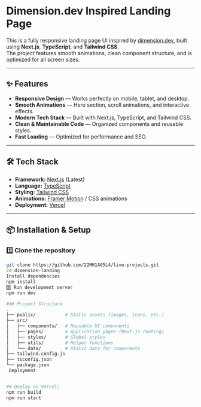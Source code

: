 # Dimension.dev Inspired Landing Page

This is a fully responsive landing page UI inspired by [dimension.dev](https://www.dimension.dev/), built using **Next.js**, **TypeScript**, and **Tailwind CSS**.  
The project features smooth animations, clean component structure, and is optimized for all screen sizes.

---

## ✨ Features
- **Responsive Design** — Works perfectly on mobile, tablet, and desktop.
- **Smooth Animations** — Hero section, scroll animations, and interactive effects.
- **Modern Tech Stack** — Built with Next.js, TypeScript, and Tailwind CSS.
- **Clean & Maintainable Code** — Organized components and reusable styles.
- **Fast Loading** — Optimized for performance and SEO.

---

## 🛠️ Tech Stack
- **Framework:** [Next.js](https://nextjs.org/) (Latest)
- **Language:** [TypeScript](https://www.typescriptlang.org/)
- **Styling:** [Tailwind CSS](https://tailwindcss.com/)
- **Animations:** [Framer Motion](https://www.framer.com/motion/) / CSS animations
- **Deployment:** [Vercel](https://vercel.com/)

---

## 📦 Installation & Setup

### 1️⃣ Clone the repository
```bash
git clone https://github.com/22MH1A05L4/live-projects.git
cd dimension-landing
Install dependencies
npm install
3️⃣ Run development server
npm run dev

### Project Structure
.
├── public/           # Static assets (images, icons, etc.)
├── src/
│   ├── components/   # Reusable UI components
│   ├── pages/        # Application pages (Next.js routing)
│   ├── styles/       # Global styles
│   ├── utils/        # Helper functions
│   └── data/         # Static data for components
├── tailwind.config.js
├── tsconfig.json
└── package.json
 Deployment


## Deploy on Vercel:
npm run build
npm run start
